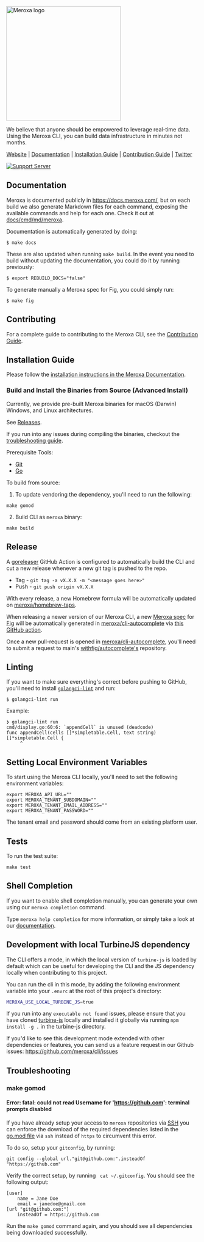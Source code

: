 <p>   
    <a href="https://meroxa.io/" target="_blank">
      <img alt="Meroxa logo" width="300" src="https://meroxa-public-assets.s3.us-east-2.amazonaws.com/meroxa-logo-sticker.svg">
    </a>
    <br>
</p>

We believe that anyone should be empowered to leverage real-time data. Using the Meroxa CLI, you can build data infrastructure in minutes not months.

[Website](https://meroxa.io) |
[Documentation](https://docs.meroxa.com/) |
[Installation Guide](https://docs.meroxa.com/cli/installation-guide) |
[Contribution Guide](CONTRIBUTING.md) |
[Twitter](https://twitter.com/meroxadata)  

[![Support Server](https://img.shields.io/discord/828680256877363200.svg?label=Meroxa%20Community&logo=Discord&colorB=7289da&style=for-the-badge)](https://discord.meroxa.com)


## Documentation

Meroxa is documented publicly in https://docs.meroxa.com/, but on each build we also generate Markdown files for each command, exposing the available commands and help for each one. Check it out at [docs/cmd/md/meroxa](docs/cmd/md/meroxa.md).

Documentation is automatically generated by doing:

```shell
$ make docs
```

These are also updated when running `make build`. In the event you need to build without updating the documentation, you could do it by running previously:

```shell
$ export REBUILD_DOCS="false"
```

To generate manually a Meroxa spec for Fig, you could simply run:

```shell
$ make fig
```

## Contributing

For a complete guide to contributing to the Meroxa CLI, see the [Contribution Guide](CONTRIBUTING.md).

## Installation Guide

Please follow the [installation instructions in the Meroxa Documentation](https://docs.meroxa.com/cli/installation-guide).

### Build and Install the Binaries from Source (Advanced Install)

Currently, we provide pre-built Meroxa binaries for macOS (Darwin) Windows, and Linux architectures.

See [Releases](https://github.com/meroxa/cli/releases).

If you run into any issues during compiling the binaries, checkout the [troubleshooting guide](#troubleshooting).

Prerequisite Tools:

* [Git](https://git-scm.com/)
* [Go](https://golang.org/dl/)

To build from source:

1. To update vendoring the dependency, you'll need to run the following:

```
make gomod
```

2. Build CLI as `meroxa` binary:

```
make build
```

## Release

A [goreleaser](https://github.com/goreleaser/goreleaser) GitHub Action is
configured to automatically build the CLI and cut a new release whenever a new
git tag is pushed to the repo.

* Tag - `git tag -a vX.X.X -m "<message goes here>"`
* Push - `git push origin vX.X.X`

With every release, a new Homebrew formula will be automatically updated on [meroxa/homebrew-taps](https://github.com/meroxa/homebrew-taps).

When releasing a newer version of our Meroxa CLI, a new [Meroxa spec](https://github.com/withfig/autocomplete/blob/master/src/meroxa.ts) for [Fig](https://fig.io/) will be automatically generated in [meroxa/cli-autocomplete](https://github.com/meroxa/cli-autocomplete) via [this GitHub action](/.github/workflows/fig.yml).

Once a new pull-request is opened in [meroxa/cli-autocomplete](https://github.com/meroxa/cli-autocomplete), you'll need to submit a request to main's [withfig/autocomplete's](https://github.com/withfig/autocomplete) repository.

## Linting

If you want to make sure everything's correct before pushing to GitHub, you'll need to install [`golangci-lint`](https://golangci-lint.run/) and run:

```
$ golangci-lint run
```

Example:

```
❯ golangci-lint run
cmd/display.go:60:6: `appendCell` is unused (deadcode)
func appendCell(cells []*simpletable.Cell, text string) []*simpletable.Cell {
     ^
```

## Setting Local Environment Variables

To start using the Meroxa CLI locally, you'll need to set the following environment variables: 

```
export MEROXA_API_URL=""
export MEROXA_TENANT_SUBDOMAIN=""
export MEROXA_TENANT_EMAIL_ADDRESS=""
export MEROXA_TENANT_PASSWORD=""

```

The tenant email and password should come from an existing platform user.

## Tests

To run the test suite:

```
make test
```


## Shell Completion

If you want to enable shell completion manually, you can generate your own using our `meroxa completion` command.

Type `meroxa help completion` for more information, or simply take a look at our [documentation](docs/cmd/md/meroxa_completion.md).

## Development with local TurbineJS dependency

The CLI offers a mode, in which the local version of `turbine-js` is loaded by default which can be useful for developing the CLI and the JS dependency locally when contributing to this project.

You can run the cli in this mode, by adding the following environment variable into your `.envrc` at the root of this project's directory:

```bash
MEROXA_USE_LOCAL_TURBINE_JS=true
```

If you run into any `executable not found` issues, please ensure that you have cloned [turbine-js](https://github.com/meroxa/turbine-js) locally and
installed it globally via running `npm install -g .` in the turbine-js directory.

If you'd like to see this development mode extended with other dependencies or features, you can send us a feature request in our Github issues: https://github.com/meroxa/cli/issues

## Troubleshooting

### make gomod

#### Error: fatal: could not read Username for 'https://github.com': terminal prompts disabled

If you have already setup your access to `meroxa` repositories via [SSH](https://docs.github.com/en/github/authenticating-to-github/connecting-to-github-with-ssh)
you can enforce the download of the required dependencies listed in the [go.mod file](https://github.com/meroxa/cli/blob/master/go.mod) via `ssh` instead
of `https` to circumvent this error.

To do so, setup your `gitconfig`, by running:

```
git config --global url."git@github.com:".insteadOf "https://github.com"
```

Verify the correct setup, by running ` cat ~/.gitconfig`. You should see the following output:

```
[user]
	name = Jane Doe
	email = janedoe@gmail.com
[url "git@github.com:"]
	insteadOf = https://github.com
```

Run the `make gomod` command again, and you should see all dependencies being downloaded successfully.
